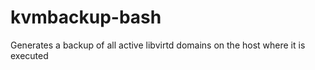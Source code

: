 # kvmbackup-bash
Generates a backup of all active libvirtd domains on the host where it is executed
